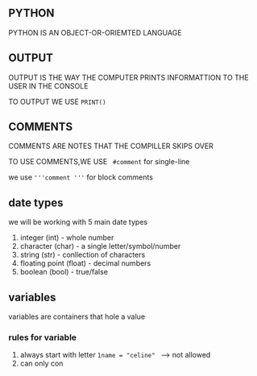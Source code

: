 ## PYTHON 
PYTHON IS AN OBJECT-OR-ORIEMTED LANGUAGE 

## OUTPUT 
OUTPUT IS THE WAY THE COMPUTER PRINTS INFORMATTION TO THE USER IN THE CONSOLE 

TO OUTPUT WE USE `PRINT()`

## COMMENTS 
COMMENTS ARE NOTES THAT THE COMPILLER SKIPS OVER 

TO USE COMMENTS,WE USE ` #comment` for single-line 

we use `'''comment '''` for block comments 

## date types 
we will be working with 5 main date types 

1. integer (int) - whole number
2. character (char) - a single letter/symbol/number
3. string (str) - conllection of characters
4. floating point (float) - decimal numbers
5. boolean (bool) - true/false

## variables 
variables are containers that hole a value 

### rules for variable 
1. always start with letter
  `1name = "celine" ` --> not allowed
2. can only con